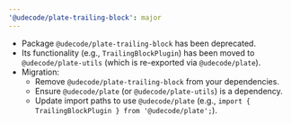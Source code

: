 ```yaml
---
'@udecode/plate-trailing-block': major
---
```


- Package `@udecode/plate-trailing-block` has been deprecated.
- Its functionality (e.g., `TrailingBlockPlugin`) has been moved to `@udecode/plate-utils` (which is re-exported via `@udecode/plate`).
- Migration:
  - Remove `@udecode/plate-trailing-block` from your dependencies.
  - Ensure `@udecode/plate` (or `@udecode/plate-utils`) is a dependency.
  - Update import paths to use `@udecode/plate` (e.g., `import { TrailingBlockPlugin } from '@udecode/plate';`).
